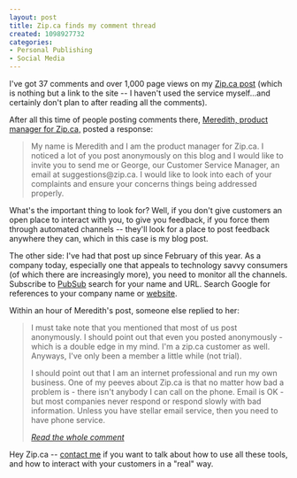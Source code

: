 ```yaml
--- 
layout: post
title: Zip.ca finds my comment thread
created: 1098927732
categories: 
- Personal Publishing
- Social Media
---
```


<p>I've got 37 comments and over 1,000 page views on my <a href="http://www.bmannconsulting.com/node/910">Zip.ca post</a> (which is nothing but a link to the site -- I haven't used the service myself...and certainly don't plan to after reading all the comments).</p>

<p>After all this time of people posting comments there, <a href="http://www.bmannconsulting.com/node/910#comment-2971">Meredith, product manager for Zip.ca,</a> posted a response:</p>
<blockquote>
My name is Meredith and I am the product manager for Zip.ca. I noticed a lot of you post anonymously on this blog and I would like to invite you to send me or George, our Customer Service Manager, an email at suggestions@zip.ca. I would like to look into each of your complaints and ensure your concerns things being addressed properly.
</blockquote>

<p>What's the important thing to look for? Well, if you don't give customers an open place to interact with you, to give you feedback, if you force them through automated channels -- they'll look for a place to post feedback anywhere they can, which in this case is my blog post.</p>
<!--break-->
<p>The other side: I've had that post up since February of this year. As a company today, especially one that appeals to technology savvy consumers (of which there are increasingly more), you need to monitor all the channels. Subscribe to <a href="http://www.pubsub.com">PubSub</a> search for your name and URL. Search Google for references to your company name or <a href="http://www.google.com/search?q=zip.ca" title="Google search for zip.ca -- oops, my post is #4!">website</a>.</p>

<p>Within an hour of Meredith's post, someone else replied to her:</p>

<blockquote>
<p>I must take note that you mentioned that most of us post anonymously. I should point out that even you posted anonymously - which is a double edge in my mind. I'm a zip.ca customer as well. Anyways, I've only been a member a little while (not trial).</p>

<p>I should point out that I am an internet professional and run my own business. One of my peeves about Zip.ca is that no matter how bad a problem is - there isn't anybody I can call on the phone. Email is OK - but most companies never respond or respond slowly with bad information. Unless you have stellar email service, then you need to have phone service.</p>
<cite><a href="http://www.bmannconsulting.com/node/910#comment-2996">Read the whole comment</a></cite>
</blockquote>

<p>Hey Zip.ca -- <a href="mailto:borismann@gmail.com">contact me</a> if you want to talk about how to use all these tools, and how to interact with your customers in a &quot;real&quot; way.</p>
